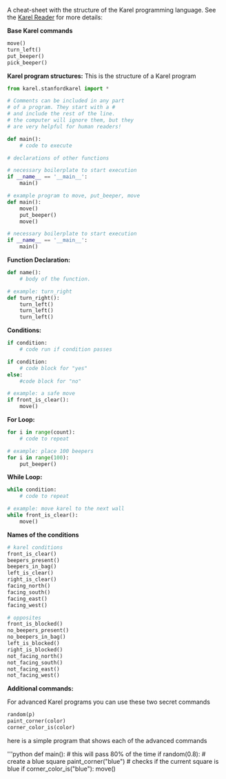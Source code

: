 A cheat-sheet with the structure of the Karel programming language. See the [Karel Reader](https://compedu.stanford.edu/karel-reader/docs/python/en/intro.html) for more details:

**Base Karel commands**
```python
move()
turn_left()
put_beeper()
pick_beeper()
```

**Karel program structures:**
This is the structure of a Karel program
```python
from karel.stanfordkarel import *

# Comments can be included in any part
# of a program. They start with a #
# and include the rest of the line.
# the computer will ignore them, but they
# are very helpful for human readers!

def main():
    # code to execute

# declarations of other functions

# necessary boilerplate to start execution
if __name__ == '__main__':
    main()
```

```python
# example program to move, put_beeper, move
def main():
    move()
    put_beeper()
    move()

# necessary boilerplate to start execution
if __name__ == '__main__':
    main()
```

**Function Declaration:**
```python
def name():
    # body of the function.
```

```python
# example: turn_right
def turn_right():
    turn_left()
    turn_left()
    turn_left()
```

**Conditions:**

```python
if condition:
    # code run if condition passes
```

```python
if condition:
    # code block for "yes"
else:
    #code block for "no"
```

```python
# example: a safe move
if front_is_clear():
    move()
```

**For Loop:**

```python
for i in range(count):
    # code to repeat
```

```python
# example: place 100 beepers
for i in range(100):
    put_beeper()
```

**While Loop:**

```python
while condition:
    # code to repeat
```

```python
# example: move karel to the next wall
while front_is_clear():
    move()
```

**Names of the conditions**

```python
# karel conditions
front_is_clear()
beepers_present()
beepers_in_bag()
left_is_clear()
right_is_clear()
facing_north()
facing_south()
facing_east()
facing_west()
```

```python
# opposites
front_is_blocked()
no_beepers_present()
no_beepers_in_bag()
left_is_blocked()
right_is_blocked()
not_facing_north()
not_facing_south()
not_facing_east()
not_facing_west()
```

**Additional commands:**

For advanced Karel programs you can use these two secret commands

```python
random(p)
paint_corner(color)
corner_color_is(color)
```

here is a simple program that shows each of the advanced commands

'''python
def main():
    # this will pass 80% of the time
    if random(0.8):
        # create a blue square
        paint_corner("blue")
    # checks if the current square is blue
    if corner_color_is("blue"):
        move()
```
